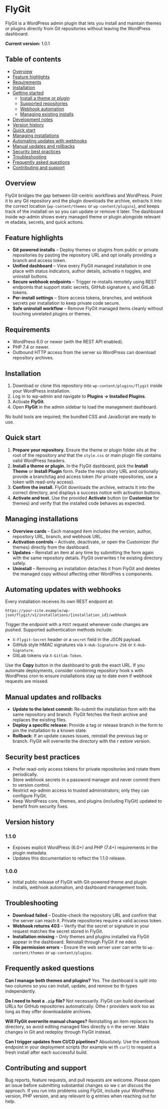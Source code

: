 # FlyGit

FlyGit is a WordPress admin plugin that lets you install and maintain themes or plugins directly from Git repositories without leaving the WordPress dashboard.

**Current version:** 1.0.1

## Table of contents

- [Overview](#overview)
- [Feature highlights](#feature-highlights)
- [Requirements](#requirements)
- [Installation](#installation)
- [Getting started](#getting-started)
  - [Install a theme or plugin](#install-a-theme-or-plugin)
  - [Supported repositories](#supported-repositories)
  - [Webhook automation](#webhook-automation)
  - [Managing existing installs](#managing-existing-installs)
- [Development notes](#development-notes)
- [Version history](#version-history)
- [Quick start](#quick-start)
- [Managing installations](#managing-installations)
- [Automating updates with webhooks](#automating-updates-with-webhooks)
- [Manual updates and rollbacks](#manual-updates-and-rollbacks)
- [Security best practices](#security-best-practices)
- [Troubleshooting](#troubleshooting)
- [Frequently asked questions](#frequently-asked-questions)
- [Contributing and support](#contributing-and-support)

## Overview

FlyGit bridges the gap between Git-centric workflows and WordPress. Point it to any Git repository and the plugin downloads the
archive, extracts it into the correct location (`wp-content/themes` or `wp-content/plugins`), and keeps track of the installati
on so you can update or remove it later. The dashboard inside wp-admin shows every managed theme or plugin alongside relevant m
etadata, secrets, and quick actions.

## Feature highlights

- **Git powered installs** – Deploy themes or plugins from public or private repositories by pasting the repository URL and opt
ionally providing a branch and access token.
- **Unified dashboard** – View every FlyGit managed installation in one place with status indicators, author details, activatio
n toggles, and uninstall buttons.
- **Secure webhook endpoints** – Trigger re-installs remotely using REST endpoints that support static secrets, GitHub signature
s, and GitLab tokens.
- **Per-install settings** – Store access tokens, branches, and webhook secrets per installation to keep private code secure.
- **Safe uninstall workflow** – Remove FlyGit managed items cleanly without touching unrelated plugins or themes.

## Requirements

- WordPress 6.0 or newer (with the REST API enabled).
- PHP 7.4 or newer.
- Outbound HTTP access from the server so WordPress can download repository archives.

## Installation

1. Download or clone this repository into `wp-content/plugins/flygit` inside your WordPress installation.
2. Log in to wp-admin and navigate to **Plugins → Installed Plugins**.
3. Activate **FlyGit**.
4. Open **FlyGit** in the admin sidebar to load the management dashboard.

No build tools are required; the bundled CSS and JavaScript are ready to use.

## Quick start

1. **Prepare your repository.** Ensure the theme or plugin folder sits at the root of the repository and that the `style.css` or
 main plugin file contains valid WordPress headers.
2. **Install a theme or plugin.** In the FlyGit dashboard, pick the **Install Theme** or **Install Plugin** form. Paste the repo
sitory URL and optionally provide a branch/tag and access token (for private repositories, use a token with read-only access).
3. **Confirm the install.** FlyGit downloads the archive, extracts it into the correct directory, and displays a success notice 
with activation buttons.
4. **Activate and test.** Use the provided **Activate** button (or **Customize** for themes) and verify that the installed code 
behaves as expected.

## Managing installations

- **Overview cards** – Each managed item includes the version, author, repository URL, branch, and webhook URL.
- **Activation controls** – Activate, deactivate, or open the Customizer (for themes) directly from the dashboard.
- **Updates** – Reinstall an item at any time by submitting the form again with the same repository details. FlyGit overwrites t
he existing directory safely.
- **Uninstall** – Removing an installation detaches it from FlyGit and deletes the managed copy without affecting other WordPres
s components.

## Automating updates with webhooks

Every installation receives its own REST endpoint at:

```
https://your-site.example/wp-json/flygit/v1/installations/{installation_id}/webhook
```

Trigger the endpoint with a `POST` request whenever code changes are pushed. Supported authentication methods include:

- `X-Flygit-Secret` header or a `secret` field in the JSON payload.
- GitHub style HMAC signatures via `X-Hub-Signature-256` or `X-Hub-Signature`.
- GitLab tokens via `X-Gitlab-Token`.

Use the **Copy** button in the dashboard to grab the exact URL. If you automate deployments, consider combining repository hook
s with WordPress cron to ensure installations stay up to date even if webhook requests are missed.

## Manual updates and rollbacks

- **Update to the latest commit:** Re-submit the installation form with the same repository and branch. FlyGit fetches the fresh
 archive and replaces the existing files.
- **Deploy a specific release:** Provide a tag or release branch in the form to pin the installation to a known state.
- **Rollback:** If an update causes issues, reinstall the previous tag or branch. FlyGit will overwrite the directory with the r
estore version.

## Security best practices

- Prefer read-only access tokens for private repositories and rotate them periodically.
- Store webhook secrets in a password manager and never commit them to version control.
- Restrict wp-admin access to trusted administrators; only they can configure FlyGit.
- Keep WordPress core, themes, and plugins (including FlyGit) updated to benefit from security fixes.

## Version history

### 1.1.0

- Exposes explicit WordPress (6.0+) and PHP (7.4+) requirements in the plugin metadata.
- Updates this documentation to reflect the 1.1.0 release.

### 1.0.0

- Initial public release of FlyGit with Git-powered theme and plugin installs, webhook automation, and dashboard management tools.

## Troubleshooting

- **Download failed** – Double-check the repository URL and confirm that the server can reach it. Private repositories require a
 valid access token.
- **Webhook returns 403** – Verify that the secret or signature in your request matches the secret stored in FlyGit.
- **Installation missing** – Only themes and plugins installed via FlyGit appear in the dashboard. Reinstall through FlyGit if ne
eded.
- **File permission errors** – Ensure the web server user can write to `wp-content/themes` or `wp-content/plugins`.

## Frequently asked questions

**Can I manage both themes and plugins?** Yes. The dashboard is split into two columns so you can install, update, and remove bo
th types independently.

**Do I need to host a `.zip` file?** Not necessarily. FlyGit can build download URLs for GitHub repositories automatically. Othe
r providers work too as long as they offer downloadable archives.

**Will FlyGit overwrite manual changes?** Reinstalling an item replaces its directory, so avoid editing managed files directly o
n the server. Make changes in Git and redeploy through FlyGit instead.

**Can I trigger updates from CI/CD pipelines?** Absolutely. Use the webhook endpoint in your deployment scripts (for example wi
th `curl`) to request a fresh install after each successful build.

## Contributing and support

Bug reports, feature requests, and pull requests are welcome. Please open an issue before submitting substantial changes so we c
an discuss the approach. If you run into problems using FlyGit, include your WordPress version, PHP version, and any relevant lo
g entries when reaching out for help.
